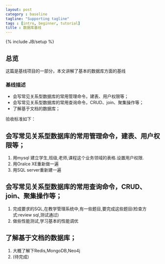 ```yaml
---
layout: post
category : baseline
tagline: "Supporting tagline"
tags : [intro, beginner, tutorial]
title : 数据库基线
---
```

{% include JB/setup %}

## 总览

这篇是基线项目的一部分，本文讲解了基本的数据库方面的基线


### 基线描述

* 会写常见关系型数据库的常用管理命令，建表、用户权限等；
* 会写常见关系型数据库的常用查询命令，CRUD、join、聚集操作等；
* 了解基于文档的数据库；

验收标准如下：

## 会写常见关系型数据库的常用管理命令，建表、用户权限等；

1. 用mysql 建立学生,班级,老师,课程这个业务领域的表格.设置用户权限.
2. 用Oralce XE重新做一遍
3. 用SQL server重新建一遍

## 会写常见关系型数据库的常用查询命令，CRUD、join、聚集操作等；

1. 完成要求的SQL,在教学管理系统中,有一些题目,要完成这些题目(检查方式:review sql,测试通过)
2. 做些性能测试,学习基本的性能调优

## 了解基于文档的数据库；

1. 大概了解下Redis,MongoDB,Neo4j
2. (待完成)